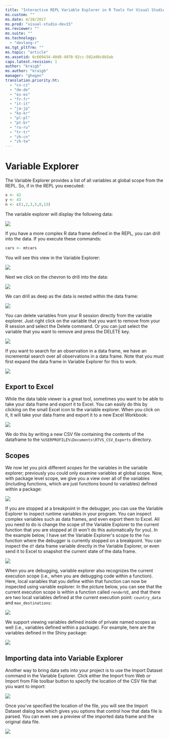 ```yaml
---
title: "Interactive REPL Variable Explorer in R Tools for Visual Studio | Microsoft Docs"
ms.custom: ""
ms.date: 4/10/2017
ms.prod: "visual-studio-dev15"
ms.reviewer: ""
ms.suite: ""
ms.technology:
  - "devlang-r"
ms.tgt_pltfrm: ""
ms.topic: "article"
ms.assetid: 6c669434-40d8-4970-92cc-502a98c8b5ab
caps.latest.revision: 1
author: "kraigb"
ms.author: "kraigb"
manager: "ghogen"
translation.priority.ht:
  - "cs-cz"
  - "de-de"
  - "es-es"
  - "fr-fr"
  - "it-it"
  - "ja-jp"
  - "ko-kr"
  - "pl-pl"
  - "pt-br"
  - "ru-ru"
  - "tr-tr"
  - "zh-cn"
  - "zh-tw"
---
```



# Variable Explorer

The Variable Explorer provides a list of all variables at global scope from the REPL. So, if in the REPL you executed: 

```r
x <- 42
y <- 43
n <- c(1,2,3,5,8,13)
```
 
The variable explorer will display the following data:

![](media/repl-variable-explorer-example-result.png)

If you have a more complex R data frame defined in the REPL, you can drill into the data. If you execute these commands:
 
```r
cars <- mtcars
```

You will see this view in the Variable Explorer:

![](media/repl-variable-explorer-cmds-example-results.png)
 
Next we click on the chevron to drill into the data:

![](media/repl-variable-explorer-cmds-example-drill-down.png)

We can drill as deep as the data is nested within the data frame:
 
![](media/repl-variable-explorer-cmds-example-drill-down2.png)

You can delete variables from your R session directly from the variable explorer. Just right click on the variable that you want to remove from your R session and select the Delete command. Or you can just select the variable that you want to remove and press the DELETE key.

![](media/repl-variable-explorer-delete-variables.png)

If you want to search for an observation in a data frame, we have an incremental search over all observations in a data frame. Note that you must first expand the data frame in Variable Explorer for this to work. 

![](media/repl-variable-explorer-incremental-search.png)

## Export to Excel

While the data table viewer is a great tool, sometimes you want to be able to take your data frame and *export* it to Excel. You can easily do this by clicking on the small Excel icon to the variable explorer. When you click on it, it will take your data frame and export it to a new Excel Workbook:

![](media/repl-variable-explorer-excel-view.png)

We do this by writing a new CSV file containing the contents of the dataframe to the `%USERPROFILE%\Documents\RTVS_CSV_Exports` directory.

## Scopes 

We now let you pick different *scopes* for the variables in the variable explorer; previously you could only examine variables at global scope. Now, with package level scope, we give you a view over all of the variables (including functions, which are just functions bound to variables) defined within a package:

![](media/repl-variable-explorer-package-scopes.png)

If you are stopped at a breakpoint in the debugger, you can use the Variable Explorer to inspect runtime variables in your program. You can inspect complex variables such as data frames, and even export them to Excel. All you need to do is change the scope of the Variable Explorer to the current function that you are stopped at (it won't do this automatically for you). In the example below, I have set the Variable Explorer's scope to the `foo` function where the debugger is currently stopped on a breakpoint. You can inspect the `df` data frame
variable directly in the Variable Explorer, or even send it to Excel to snapshot the current state of the data frame.

![](media/repl-variable-explorer-as-locals-window.png)

When you are debugging, variable explorer also recognizes the current execution scope (i.e., when you are debugging code within a function). Here, local variables that you define within that function can now be inspected using variable explorer. In the picture below, you can see that the current execution scope is within a function called `renderUI`, and that there are two local variables defined at the current execution point: `country_data` and `max_destinations`:

![](media/repl-variable-explorer-view-locals.png)

We support viewing variables defined inside of private named scopes as well (i.e., variables defined within a package). For example, here are the variables defined in the Shiny package:

![](media/repl-variable-explorer-scopes.png)

## Importing data into Variable Explorer

Another way to bring data sets into your project is to use the Import Dataset command in the Variable Explorer. Click either the Import from Web or Import from File toolbar button to specify the location of the CSV file that you want to import:

![](media/repl-variable-explorer-toolbar.png)

Once you've specified the location of the file, you will see the Import Dataset dialog box which gives you options that control how that data file is parsed. You can even see a preview of the imported data frame and the original data file.

![](media/repl-variable-explorer-import-dataset-dialog.png)
